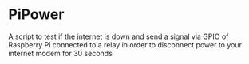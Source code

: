 # PiPower
A script to test if the internet is down and send a signal via GPIO of Raspberry Pi connected to a relay in order to disconnect power to your internet modem for 30 seconds 
